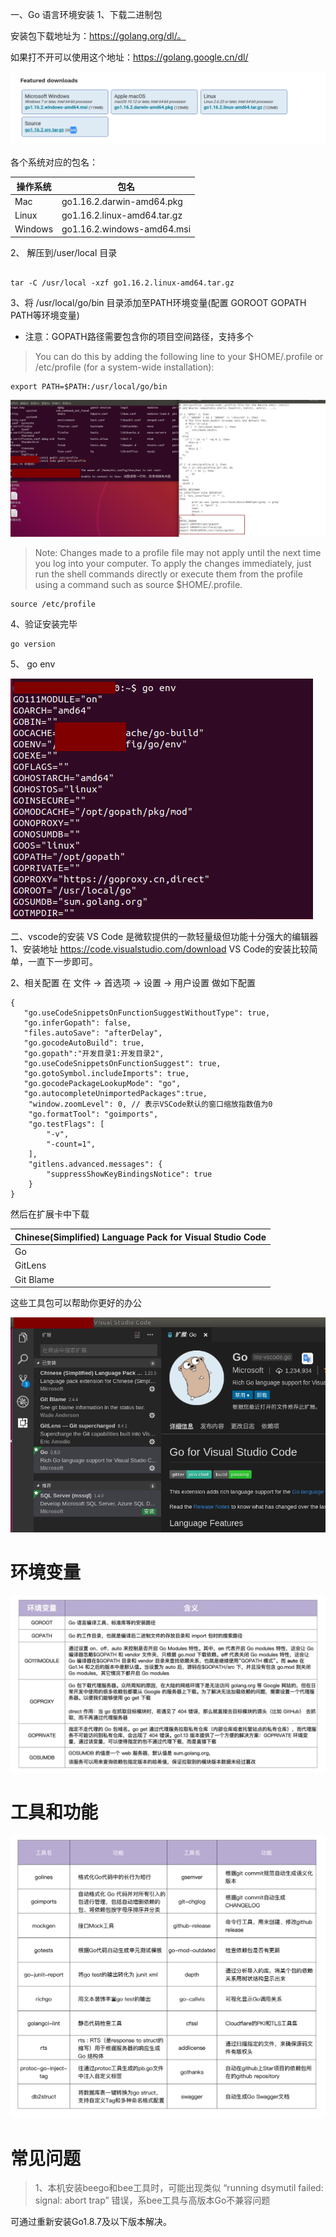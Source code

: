<!--
 * @Author: your name
 * @Date: 2021-04-01 20:55:30
 * @LastEditTime: 2021-04-02 16:09:31
 * @LastEditors: Please set LastEditors
 * @Description: In User Settings Edit
 * @FilePath: /go_notes/docs/搭建go开发环境.md
-->
一、Go 语言环境安装
1、下载二进制包

安装包下载地址为：https://golang.org/dl/。

如果打不开可以使用这个地址：https://golang.google.cn/dl/

![](./../assets/download.png)

各个系统对应的包名：

|    操作系统 | 包名  |
|  ----  | ----  |
| Mac  | go1.16.2.darwin-amd64.pkg  |
| Linux  | go1.16.2.linux-amd64.tar.gz  |
| Windows  | go1.16.2.windows-amd64.msi |

2、 解压到/user/local 目录

```

tar -C /usr/local -xzf go1.16.2.linux-amd64.tar.gz
```

3、将 /usr/local/go/bin 目录添加至PATH环境变量(配置 GOROOT  GOPATH  PATH等环境变量)
- 注意：GOPATH路径需要包含你的项目空间路径，支持多个

> You can do this by adding the following line to your $HOME/.profile or /etc/profile (for a system-wide installation):
```
export PATH=$PATH:/usr/local/go/bin
```

![](./../assets/gedit_profile.png)

> Note: Changes made to a profile file may not apply until the next time you log into your computer. To apply the changes immediately, just run the shell commands directly or execute them from the profile using a command such as source $HOME/.profile.


```
source /etc/profile
```

4、验证安装完毕
```
go version
```

5、 go env

![](./../assets/go_env.png)

二、vscode的安装
   VS Code 是微软提供的一款轻量级但功能十分强大的编辑器
1、安装地址
https://code.visualstudio.com/download
VS Code的安装比较简单，一直下一步即可。

2、相关配置
在 文件 →  首选项 → 设置 → 用户设置  做如下配置
```
{
   "go.useCodeSnippetsOnFunctionSuggestWithoutType": true,
   "go.inferGopath": false,
   "files.autoSave": "afterDelay",
   "go.gocodeAutoBuild": true,
   "go.gopath":"开发目录1:开发目录2",
   "go.useCodeSnippetsOnFunctionSuggest": true,
   "go.gotoSymbol.includeImports": true,
   "go.gocodePackageLookupMode": "go",
   "go.autocompleteUnimportedPackages":true,
    "window.zoomLevel": 0, // 表示VSCode默认的窗口缩放指数值为0
    "go.formatTool": "goimports",
    "go.testFlags": [
        "-v",
        "-count=1",
    ],
    "gitlens.advanced.messages": {
        "suppressShowKeyBindingsNotice": true
    }
}

```
然后在扩展卡中下载

|    Chinese(Simplified) Language Pack for Visual Studio Code| 
|  ----  | 
| Go| 
| GitLens|
| Git Blame  |

这些工具包可以帮助你更好的办公

![](./../assets/vscode_plugin.png)


# 环境变量
![](../assets/const.webp)

# 工具和功能

![](../assets/toolsingo.webp)
# 常见问题
>  1、本机安装beego和bee工具时，可能出现类似 “running dsymutil failed: signal: abort trap” 错误，系bee工具与高版本Go不兼容问题

可通过重新安装Go1.8.7及以下版本解决。